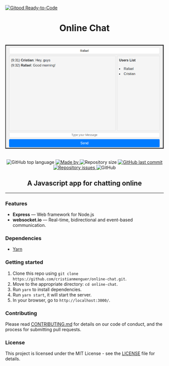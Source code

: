 [![Gitpod Ready-to-Code](https://img.shields.io/badge/Gitpod-Ready--to--Code-blue?logo=gitpod)](https://gitpod.io/#https://github.com/CristianMenguer/online-chat) 

<h1 align="center">Online Chat</h1>
<br />
<img alt="Preview" src="public/images/online-chat.png" >
<br />
<br />

<p align="center">
  <img alt="GitHub top language" src="https://img.shields.io/github/languages/top/cristianmenguer/online-chat?color=%FF9000">

  <a href="https://www.linkedin.com/in/cristianmenguer/">
    <img alt="Made by" src="https://img.shields.io/badge/made%20by-Cristian%20Menguer-orange">
  </a>

  <img alt="Repository size" src="https://img.shields.io/github/repo-size/cristianmenguer/online-chat?color=%235636D3">

  <a href="https://github.com/cristianmenguer/online-chat/commits/master">
    <img alt="GitHub last commit" src="https://img.shields.io/github/last-commit/cristianmenguer/online-chat?color=%235636D3">
  </a>

  <a href="https://github.com/cristianmenguer/online-chat/issues">
    <img alt="Repository issues" src="https://img.shields.io/github/issues/cristianmenguer/online-chat?color=%235636D3">
  </a>

  <img alt="GitHub" src="https://img.shields.io/github/license/cristianmenguer/online-chat?color=%235636D3">
</p>

<h2 align="center">A Javascript app for chatting online</h2>

<hr />

### Features

- **Express** — Web framework for Node.js
- **websocket.io** — Real-time, bidirectional and event-based communication.

### Dependencies

- [Yarn](https://yarnpkg.com/pt-BR/docs/install)

### Getting started

1. Clone this repo using `git clone https://github.com/cristianmenguer/online-chat.git`.
2. Move to the appropriate directory: `cd online-chat`.<br />
3. Run `yarn` to install dependencies.<br />
4. Run `yarn start`, it will start the server.<br />
5. In your browser, go to `http://localhost:3000/`.

### Contributing

Please read [CONTRIBUTING.md](CONTRIBUTING.md) for details on our code of conduct, and the process for submitting pull requests.

### License

This project is licensed under the MIT License - see the [LICENSE](LICENSE) file for details.
